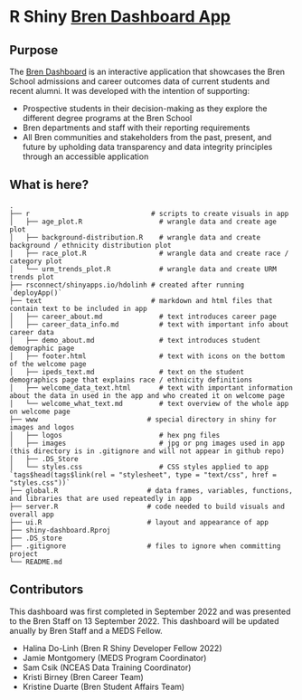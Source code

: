 # R Shiny [Bren Dashboard App](https://shinyapps.bren.ucsb.edu/dashboard/)

## Purpose
The [Bren Dashboard](https://shinyapps.bren.ucsb.edu/dashboard/) is an interactive application that showcases the Bren School admissions and career outcomes data of current students and recent alumni. It was developed with the intention of supporting:

* Prospective students in their decision-making as they explore the different degree programs at the Bren School
* Bren departments and staff with their reporting requirements
* All Bren communities and stakeholders from the past, present, and future by upholding data transparency and data integrity principles through an accessible application


## What is here?
    .
    ├── r                              # scripts to create visuals in app
    │   ├── age_plot.R                   # wrangle data and create age plot
    │   ├── background-distribution.R    # wrangle data and create background / ethnicity distribution plot
    │   ├── race_plot.R                  # wrangle data and create race / category plot
    │   └── urm_trends_plot.R            # wrangle data and create URM trends plot
    ├── rsconnect/shinyapps.io/hdolinh # created after running `deployApp()` 
    ├── text                           # markdown and html files that contain text to be included in app
    │   ├── career_about.md              # text introduces career page
    │   ├── career_data_info.md          # text with important info about career data
    │   ├── demo_about.md                # text introduces student demographic page
    │   ├── footer.html                  # text with icons on the bottom of the welcome page
    │   ├── ipeds_text.md                # text on the student demographics page that explains race / ethnicity definitions
    │   ├── welcome_data_text.html       # text with important information about the data in used in the app and who created it on welcome page
    │   └── welcome_what_text.md         # text overview of the whole app on welcome page
    ├── www                           # special directory in shiny for images and logos
    │   ├── logos                        # hex png files
    │   ├── images                       # jpg or png images used in app (this directory is in .gitignore and will not appear in github repo)
    │   ├── .DS_Store                    
    │   └── styles.css                   # CSS styles applied to app `tags$head(tags$link(rel = "stylesheet", type = "text/css", href = "styles.css"))`
    ├── global.R                      # data frames, variables, functions, and libraries that are used repeatedly in app
    ├── server.R                      # code needed to build visuals and overall app
    ├── ui.R                          # layout and appearance of app
    ├── shiny-dashboard.Rproj
    ├── .DS_store                     
    ├── .gitignore                    # files to ignore when committing project  
    └── README.md

## Contributors
This dashboard was first completed in September 2022 and was presented to the Bren Staff on 13 September 2022. This dashboard will be updated anually by Bren Staff and a MEDS Fellow. 

* Halina Do-Linh (Bren R Shiny Developer Fellow 2022)
* Jamie Montgomery (MEDS Program Coordinator)
* Sam Csik (NCEAS Data Training Coordinator)
* Kristi Birney (Bren Career Team)
* Kristine Duarte (Bren Student Affairs Team)

